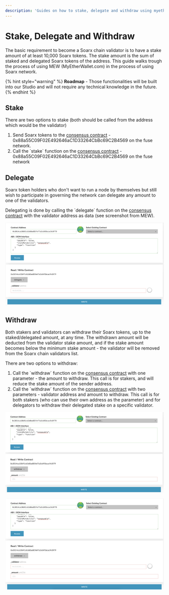 ```yaml
---
description: 'Guides on how to stake, delegate and withdraw using myetherwallet.com'
---
```


# Stake, Delegate and Withdraw

The basic requirement to become a Soarx chain validator is to have a stake amount of at least 10,000 Soarx tokens. The stake amount is the sum of staked and delegated Soarx tokens of the address. This guide walks trough the process of using MEW \(MyEtherWallet.com\) in the process of using Soarx network.

{% hint style="warning" %}
**Roadmap** - Those functionalities will be built into our Studio and will not require any technical knowledge in the future.
{% endhint %}

## Stake

There are two options to stake \(both should be called from the address which would be the validator\)

1. Send Soarx tokens to the [consensus contract](https://soarxscan.org/address/0x88a55C09F02E492646aC1D33264CbBc69C2B4569) - 0x88a55C09F02E492646aC1D33264CbBc69C2B4569 on the fuse network.
2. Call the \`stake\` function on the [consensus contract](https://soarxscan.org/address/0x88a55C09F02E492646aC1D33264CbBc69C2B4569) - 0x88a55C09F02E492646aC1D33264CbBc69C2B4569 on the fuse network

 

## Delegate

Soarx token holders who don't want to run a node by themselves but still wish to participate in governing the network can delegate any amount to one of the validators.

Delegating is done by calling the \`delegate\` function on the [consensus contract](https://soarxscan.org/address/0x88a55C09F02E492646aC1D33264CbBc69C2B4569) with the validator address as data \(see screenshot from MEW\).

![delegate](../../.gitbook/assets/screen-shot-2019-09-04-at-14.59.27.png)

## Withdraw

Both stakers and validators can withdraw their Soarx tokens, up to the staked/delegated amount, at any time. The withdrawn amount will be deducted from the validator stake amount, and if the stake amount becomes below the minimum stake amount - the validator will be removed from the Soarx chain validators list.

There are two options to withdraw:

1. Call the \`withdraw\` function on the [consensus contract](https://soarxscan.org/address/0x88a55C09F02E492646aC1D33264CbBc69C2B4569) with one parameter - the amount to withdraw. This call is for stakers, and will reduce the stake amount of the sender address.
2. Call the \`withdraw\` function on the [consensus contract](https://soarxscan.org/address/0x88a55C09F02E492646aC1D33264CbBc69C2B4569) with two parameters - validator address and amount to withdraw. This call is for both stakers \(who can use their own address as the parameter\) and for delegators to withdraw their delegated stake on a specific validator.

![withdraw option \#1](../../.gitbook/assets/screen-shot-2019-09-04-at-15.01.15.png)

![withdraw option \#2](../../.gitbook/assets/screen-shot-2019-09-04-at-15.01.25.png)

